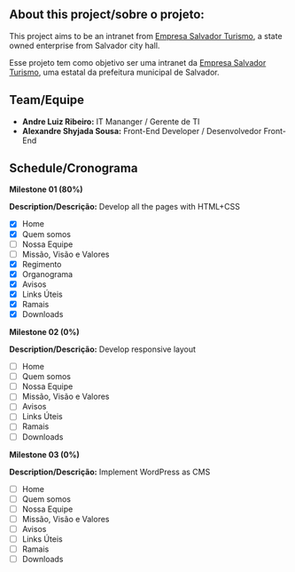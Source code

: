 ## About this project/sobre o projeto:

This project aims to be an intranet from [Empresa Salvador Turismo](http://saltur.salvador.ba.gov.br/), a state owned enterprise from Salvador city hall.

Esse projeto tem como objetivo ser uma intranet da [Empresa Salvador Turismo](http://saltur.salvador.ba.gov.br/), uma estatal da prefeitura municipal de Salvador.

## Team/Equipe
- **Andre Luiz Ribeiro:** IT Mananger / Gerente de TI
- **Alexandre Shyjada Sousa:** Front-End Developer / Desenvolvedor Front-End

## Schedule/Cronograma

**Milestone 01 (80%)**

**Description/Descrição:** Develop all the pages with HTML+CSS

- [x] Home
- [x] Quem somos
- [ ] Nossa Equipe
- [ ] Missão, Visão e Valores
- [x] Regimento
- [x] Organograma
- [x] Avisos
- [x] Links Úteis
- [x] Ramais
- [x] Downloads

**Milestone 02 (0%)**

**Description/Descrição:** Develop responsive layout

- [ ] Home
- [ ] Quem somos
- [ ] Nossa Equipe
- [ ] Missão, Visão e Valores
- [ ] Avisos
- [ ] Links Úteis
- [ ] Ramais
- [ ] Downloads

**Milestone 03 (0%)**

**Description/Descrição:** Implement WordPress as CMS

- [ ] Home
- [ ] Quem somos
- [ ] Nossa Equipe
- [ ] Missão, Visão e Valores
- [ ] Avisos
- [ ] Links Úteis
- [ ] Ramais
- [ ] Downloads
